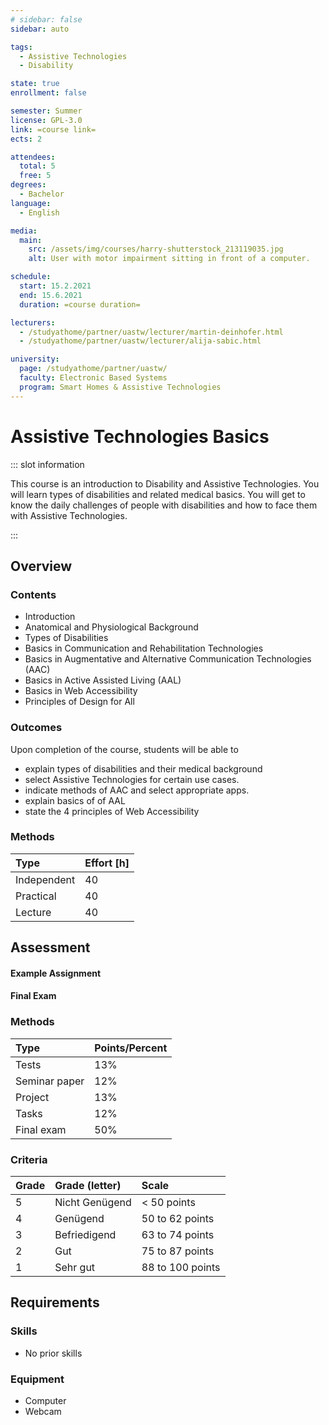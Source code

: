 ```yaml
---
# sidebar: false
sidebar: auto

tags:
  - Assistive Technologies
  - Disability

state: true
enrollment: false

semester: Summer
license: GPL-3.0
link: =course link=
ects: 2

attendees:
  total: 5
  free: 5
degrees:
  - Bachelor
language:
  - English

media:
  main:
    src: /assets/img/courses/harry-shutterstock_213119035.jpg
    alt: User with motor impairment sitting in front of a computer.

schedule:
  start: 15.2.2021
  end: 15.6.2021
  duration: =course duration=

lecturers:
  - /studyathome/partner/uastw/lecturer/martin-deinhofer.html
  - /studyathome/partner/uastw/lecturer/alija-sabic.html

university:
  page: /studyathome/partner/uastw/
  faculty: Electronic Based Systems
  program: Smart Homes & Assistive Technologies
---
```


# Assistive Technologies Basics

::: slot information

This course is an introduction to Disability and Assistive Technologies. You will learn types of disabilities and related medical basics. You will get to know the daily challenges of people with disabilities and how to face them with Assistive Technologies.

:::

## Overview

### Contents

- Introduction
- Anatomical and Physiological Background
- Types of Disabilities
- Basics in Communication and Rehabilitation Technologies
- Basics in Augmentative and Alternative Communication Technologies (AAC)
- Basics in Active Assisted Living (AAL)
- Basics in Web Accessibility
- Principles of Design for All

### Outcomes

Upon completion of the course, students will be able to

- explain types of disabilities and their medical background
- select Assistive Technologies for certain use cases.
- indicate methods of AAC and select appropriate apps.
- explain basics of of AAL
- state the 4 principles of Web Accessibility

### Methods

| Type        | Effort \[h\] |
| :---------- | :----------- |
| Independent | 40           |
| Practical   | 40           |
| Lecture     | 40           |

## Assessment

<!-- Describe Assessment procedure verbally -->

#### Example Assignment

<!-- Describe an example assignment definition -->

#### Final Exam

<!-- The final exam will be ... -->

### Methods

| Type          | Points/Percent |
| :------------ | :------------- |
| Tests         | 13%            |
| Seminar paper | 12%            |
| Project       | 13%            |
| Tasks         | 12%            |
| Final exam    | 50%            |

### Criteria

| Grade | Grade (letter) | Scale            |
| :---- | :------------- | :--------------- |
| 5     | Nicht Genügend | < 50 points      |
| 4     | Genügend       | 50 to 62 points  |
| 3     | Befriedigend   | 63 to 74 points  |
| 2     | Gut            | 75 to 87 points  |
| 1     | Sehr gut       | 88 to 100 points |

## Requirements

### Skills

- No prior skills

### Equipment

- Computer
- Webcam
